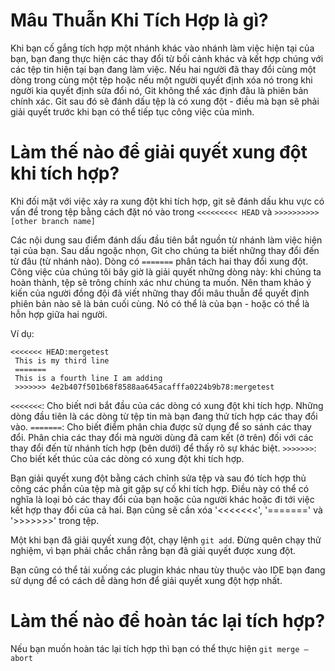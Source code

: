 # Mâu Thuẫn Khi Tích Hợp là gì?

Khi bạn cố gắng tích hợp một nhánh khác vào nhánh làm việc hiện tại của bạn, bạn đang thực hiện các thay đổi từ bối cảnh khác và kết hợp chúng với các tệp tin hiện tại bạn đang làm việc.
Nếu hai người đã thay đổi cùng một dòng trong cùng một tệp hoặc nếu một người quyết định xóa nó trong khi người kia quyết định sửa đổi nó, Git không thể xác định đâu là phiên bản chính xác. Git sau đó sẽ đánh dấu tệp là có xung đột - điều mà bạn sẽ phải giải quyết trước khi bạn có thể tiếp tục công việc của mình.

# Làm thế nào để giải quyết xung đột khi tích hợp?

Khi đối mặt với việc xảy ra xung đột khi tích hợp, git sẽ đánh dấu khu vực có vấn đề trong tệp bằng cách đặt nó vào trong `<<<<<<<<< HEAD` và `>>>>>>>>>>[other branch name]`

Các nội dung sau điểm đánh dấu đầu tiên bắt nguồn từ nhánh làm việc hiện tại của bạn. Sau dấu ngoặc nhọn, Git cho chúng ta biết những thay đổi đến từ đâu (từ nhánh nào). Dòng có `=======` phân tách hai thay đổi xung đột. Công việc của chúng tôi bây giờ là giải quyết những dòng này: khi chúng ta hoàn thành, tệp sẽ trông chính xác như chúng ta muốn. Nên tham khảo ý kiến của người đồng đội đã viết những thay đổi mâu thuẫn để quyết định phiên bản nào sẽ là bản cuối cùng. Nó có thể là của bạn - hoặc có thể là hỗn hợp giữa hai người.

Ví dụ:
```
<<<<<<< HEAD:mergetest
 This is my third line
 =======
 This is a fourth line I am adding
 >>>>>>> 4e2b407f501b68f8588aa645acafffa0224b9b78:mergetest
```

`<<<<<<<`: Cho biết nơi bắt đầu của các dòng có xung đột khi tích hợp. Những dòng đầu tiên là các dòng từ tệp tin mà bạn đang thử tích hợp các thay đổi vào.
`=======`: Cho biết điểm phân chia được sử dụng để so sánh các thay đổi. Phân chia các thay đổi mà người dùng đã cam kết (ở trên) đối với các thay đổi đến từ nhánh tích hợp (bên dưới) để thấy rõ sự khác biệt.
`>>>>>>>`: Cho biết kết thúc của các dòng có xung đột khi tích hợp.

Bạn giải quyết xung đột bằng cách chỉnh sửa tệp và sau đó tích hợp thủ công các phần của tệp mà git gặp sự cố khi tích hợp. Điều này có thể có nghĩa là loại bỏ các thay đổi của bạn hoặc của người khác hoặc đi tới việc kết hợp thay đổi của cả hai. Bạn cũng sẽ cần xóa '<<<<<<<', '=======' và '>>>>>>>' trong tệp.

Một khi bạn đã giải quyết xung đột, chạy lệnh `git add`. Đừng quên chạy thử nghiệm, vì bạn phải chắc chắn rằng bạn đã giải quyết được xung đột.

Bạn cũng có thể tải xuống các plugin khác nhau tùy thuộc vào IDE bạn đang sử dụng để có cách dễ dàng hơn để giải quyết xung đột hợp nhất.

# Làm thế nào để hoàn tác lại tích hợp?

Nếu bạn muốn hoàn tác lại tích hợp thì bạn có thể thực hiện `git merge —abort`
